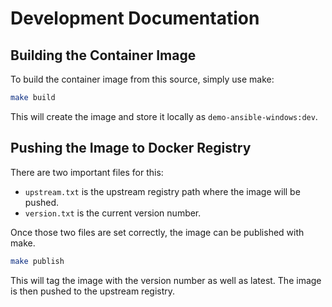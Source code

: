 # Development Documentation

## Building the Container Image

To build the container image from this source, simply use make:

```bash
make build
```

This will create the image and store it locally as `demo-ansible-windows:dev`.

## Pushing the Image to Docker Registry

There are two important files for this:
  * `upstream.txt` is the upstream registry path where the image will be pushed.
  * `version.txt` is the current version number.

Once those two files are set correctly, the image can be published with make.

```bash
make publish
```

This will tag the image with the version number as well as latest. The image is then pushed to the upstream registry.
